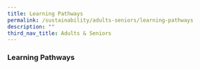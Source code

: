 ```yaml
---
title: Learning Pathways
permalink: /sustainability/adults-seniors/learning-pathways
description: ""
third_nav_title: Adults & Seniors
---
```

### **Learning Pathways**